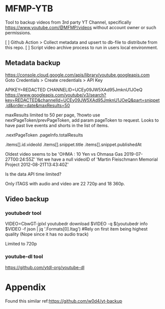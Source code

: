 # MFMP-YTB

Tool to backup videos from 3rd party YT Channel, specifically https://www.youtube.com/@MFMP/videos without account owner or such permissions.

[ ] Github Action > Collect metadata and upsert to db-file to distribute from this repo.
[ ] Script video archive process to run in users local environment.

## Metadata backup

https://console.cloud.google.com/apis/library/youtube.googleapis.com
Goto Credentials > Create credentials > API Key

APIKEY=REDACTED
CHANNELID=UCEy09JW5XAd95JmknU1JOeQ
https://www.googleapis.com/youtube/v3/search?key=REDACTED&channelId=UCEy09JW5XAd95JmknU1JOeQ&part=snippet,id&order=date&maxResults=50

maxResults limited to 50 per page, ?howto use nextPageToken/prevPageToken, add param pageToken to request.
Looks to have past live events and shorts in the list of items.

.nextPageToken
.pageInfo.totalResults

.items[].id.videoId
.items[].snippet.title
.items[].snippet.publishedAt

Oldest video seems to be 'OHMA : 10 Yen vs Ohmasa Gas	2019-07-27T00:24:55Z'
Yet we have a null videoID of 'Martin Fleischmann Memorial Project	2012-08-21T13:43:40Z' 

Is the data API time limited?

Only ITAGS with audio and video are 22 720p and 18 360p. 

## Video backup

### youtubedr tool

VIDEO=CbwGT-jplxI
youtubedr download $VIDEO -q $(youtubedr info $VIDEO -f json | jq '.Formats[0].Itag') #Rely on first item being highest quality (Nope since it has no audio track)

Limited to 720p 

### youtube-dl tool

https://github.com/ytdl-org/youtube-dl


# Appendix

Found this similar ref:https://github.com/w0d4/yt-backup
